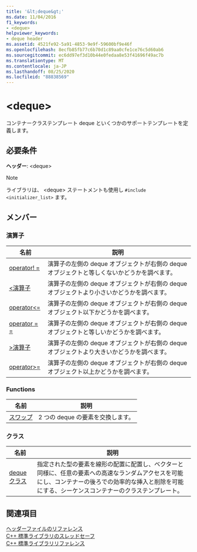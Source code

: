 ```yaml
---
title: '&lt;deque&gt;'
ms.date: 11/04/2016
f1_keywords:
- <deque>
helpviewer_keywords:
- deque header
ms.assetid: 4521fe92-5a91-4853-9e9f-59600bf9e46f
ms.openlocfilehash: 8ecfb85fb77c6b70d1c89aa0cfe1ce76c5d60ab6
ms.sourcegitcommit: ec6dd97ef3d10b44e0fedaa8e53f41696f49ac7b
ms.translationtype: MT
ms.contentlocale: ja-JP
ms.lasthandoff: 08/25/2020
ms.locfileid: "88838569"
---
```

# <a name="ltdequegt"></a>&lt;deque&gt;

コンテナークラステンプレート deque といくつかのサポートテンプレートを定義します。

## <a name="requirements"></a>必要条件

**ヘッダー**: \<deque>

> [!NOTE]
> ライブラリは、 \<deque> ステートメントも使用し `#include <initializer_list>` ます。

## <a name="members"></a>メンバー

### <a name="operators"></a>演算子

|名前|説明|
|-|-|
|[operator! =](../standard-library/deque-operators.md#op_neq)|演算子の左側の deque オブジェクトが右側の deque オブジェクトと等しくないかどうかを調べます。|
|[<演算子 ](../standard-library/deque-operators.md#op_lt)|演算子の左側の deque オブジェクトが右側の deque オブジェクトより小さいかどうかを調べます。|
|[operator\<=](../standard-library/deque-operators.md#op_gt_eq)|演算子の左側の deque オブジェクトが右側の deque オブジェクト以下かどうかを調べます。|
|[operator = =](../standard-library/deque-operators.md#op_eq_eq)|演算子の左側の deque オブジェクトが右側の deque オブジェクトと等しいかどうかを調べます。|
|[>演算子 ](../standard-library/deque-operators.md#op_gt)|演算子の左側の deque オブジェクトが右側の deque オブジェクトより大きいかどうかを調べます。|
|[operator>=](../standard-library/deque-operators.md#op_gt_eq)|演算子の左側の deque オブジェクトが右側の deque オブジェクト以上かどうかを調べます。|

### <a name="functions"></a>Functions

|名前|説明|
|-|-|
|[スワップ](../standard-library/deque-functions.md#swap)|2 つの deque の要素を交換します。|

### <a name="classes"></a>クラス

|名前|説明|
|-|-|
|[deque クラス](../standard-library/deque-class.md)|指定された型の要素を線形の配置に配置し、ベクターと同様に、任意の要素への高速なランダムアクセスを可能にし、コンテナーの後ろでの効率的な挿入と削除を可能にする、シーケンスコンテナーのクラステンプレート。|

## <a name="see-also"></a>関連項目

[ヘッダーファイルのリファレンス](../standard-library/cpp-standard-library-header-files.md)\
[C++ 標準ライブラリのスレッドセーフ](../standard-library/thread-safety-in-the-cpp-standard-library.md)\
[C++ 標準ライブラリリファレンス](../standard-library/cpp-standard-library-reference.md)
